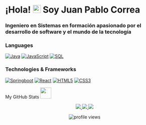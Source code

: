 # ¡Hola! <img src="https://media.giphy.com/media/hvRJCLFzcasrR4ia7z/giphy.gif" width="25px"> Soy Juan Pablo Correa

### Ingeniero en Sistemas en formación apasionado por el desarrollo de software y el mundo de la tecnología

### Languages

[![Java](https://img.shields.io/badge/java-black?style=for-the-badge&logo=openjdk)](https://github.com/JulianRivers)
[![JavaScript](https://img.shields.io/badge/javascript-black?style=for-the-badge&logo=javascript)](https://github.com/JulianRivers)
[![SQL](https://img.shields.io/badge/sql-black?style=for-the-badge&logo=postgresql)](https://github.com/JulianRivers)

### Technologies & Frameworks

[![Springboot](https://img.shields.io/badge/springboot-black?style=for-the-badge&logo=springboot)](https://github.com/JulianRivers)
[![React](https://img.shields.io/badge/react-black?style=for-the-badge&logo=react)](https://github.com/JulianRivers)
[![HTML5](https://img.shields.io/badge/html5-black?style=for-the-badge&logo=html5)](https://hub.docker.com/u/JulianRivers)
[![CSS3](https://img.shields.io/badge/css3-black?style=for-the-badge&logo=css3)](https://hub.docker.com/u/JulianRivers)

<summary>My GitHub Stats <img src = "https://i.pinimg.com/originals/65/c4/f4/65c4f452571be1261e9c623f7da488ac.gif" width = 35px> </summary>
<p align="center">
  <a href="https://github.com/JuanPCT">
    <img src="https://github-profile-summary-cards.vercel.app/api/cards/profile-details?username=JuanPCT&theme=transparent" />
  </a>
  <a href="https://github.com/JuanPCT">
    <img src="https://github-readme-streak-stats.herokuapp.com/?user=JuanPCT&hide_border=true&card_width=338&theme=transparent" />
  </a>
  <a href="https://github.com/JuanPCT">
    <img src="http://github-profile-summary-cards.vercel.app/api/cards/repos-per-language?username=JuanPCT&theme=transparent" />
  </a>
</div>
</p>
<p align="center"> <img src="https://komarev.com/ghpvc/?username=JuanPCT&label=Profile%20views&color=0e75b6&style=flat" alt="profile views" />
</p>

